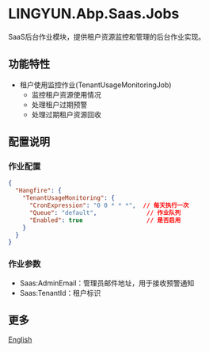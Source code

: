 # LINGYUN.Abp.Saas.Jobs

SaaS后台作业模块，提供租户资源监控和管理的后台作业实现。

## 功能特性

* 租户使用监控作业(TenantUsageMonitoringJob)
  * 监控租户资源使用情况
  * 处理租户过期预警
  * 处理过期租户资源回收

## 配置说明

### 作业配置

```json
{
  "Hangfire": {
    "TenantUsageMonitoring": {
      "CronExpression": "0 0 * * *",  // 每天执行一次
      "Queue": "default",              // 作业队列
      "Enabled": true                  // 是否启用
    }
  }
}
```

### 作业参数

* Saas:AdminEmail：管理员邮件地址，用于接收预警通知
* Saas:TenantId：租户标识

## 更多

[English](README.EN.md)
